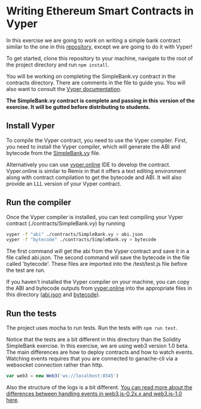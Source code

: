 # Writing Ethereum Smart Contracts in Vyper

In this exercise we are going to work on writing a simple bank
contract similar to the one in this
[repository](https://github.com/ConsenSys-Academy/simple-bank-exercise),
except we are going to do it with Vyper!

To get started, clone this repository to your machine, navigate to the root of the project directory and run `npm install`.

You will be working on completing the SimpleBank.vy contract in the contracts directory. There are comments in the file to guide you. You will also want to consult the [Vyper documentation](https://vyper.readthedocs.io/en/latest/).

**The SimpleBank.vy contract is complete and passing in this version of the exercise. It will be gutted before distributing to students.**

## Install Vyper

To compile the Vyper contract, you need to use the Vyper compiler. First, you need to install the Vyper compiler, which will generate the ABI and
bytecode from the [SimpleBank.vy](./contracts/SimpleBank.vy) file.

Alternatively you can use [vyper.online](https://vyper.online) IDE to develop the contract. Vyper.online is similar to Remix in that it offers a text editing environment along with contract compilation to get the bytecode and ABI. It will also provide an LLL version of your Vyper contract. 

## Run the compiler
Once the Vyper compiler is installed, you can test compiling your Vyper contract (./contracts/SimpleBank.vy) by running

```sh
vyper -f "abi" ./contracts/SimpleBank.vy > abi.json
vyper -f "bytecode" ./contracts/SimpleBank.vy > bytecode
```

The first command will get the abi from the Vyper contract and save it in a file called abi.json.
The second command will save the bytecode in the file called 'bytecode'. These files are imported into the /test/test.js
file before the test are run.

If you haven't installed the Vyper compiler on your machine, you can copy the ABI and bytecode outputs from [vyper.online](https://vyper.online) into the appropriate files in this directory ([abi.json](./abi.json) and [bytecode](./bytecode)).

## Run the tests

The project uses mocha to run tests. Run the tests with `npm run test`.

Notice that the tests are a bit different in this directory than the Solidity SimpleBank exercise. In this exercise, we are using web3 version 1.0 beta. The main differences are how to deploy contracts and how to watch events. Watching events requires that you are connected to ganache-cli via a websocket connection rather than http. 

```js
var web3 = new Web3('ws://localhost:8545')
```

Also the structure of the logs is a bit different. [You can read more about the differences between handling events in web3.js-0.2x.x and web3.js-1.0 here](https://web3js.readthedocs.io/en/1.0/web3-eth-contract.html#contract-events).
